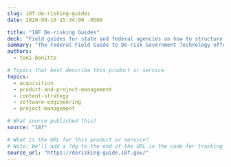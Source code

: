 ```yaml
---
slug: 18f-de-risking-guides
date: 2020-09-10 15:34:00 -0500

title: "18F De-risking Guides"
deck: "Field guides for state and federal agencies on how to structure software development teams, write contracts, and oversee agile software activities to reduce risks and improve outcomes for end-users."
summary: "The Federal Field Guide to De-risk Government Technology offers guidance to federal agencies on how to structure software development teams, write contracts, and oversee agile software activities to reduce risks and improve outcomes for end-users."
authors:
  - toni-bonitto

# Topics that best describe this product or service
topics:
  - acquisition
  - product-and-project-management
  - content-strategy
  - software-engineering
  - project-management

# What source published this?
source: "18f"

# What is the URL for this product or service?
# Note: We'll add a ?dg to the end of the URL in the code for tracking purposes
source_url: "https://derisking-guide.18f.gov/"
---
```

